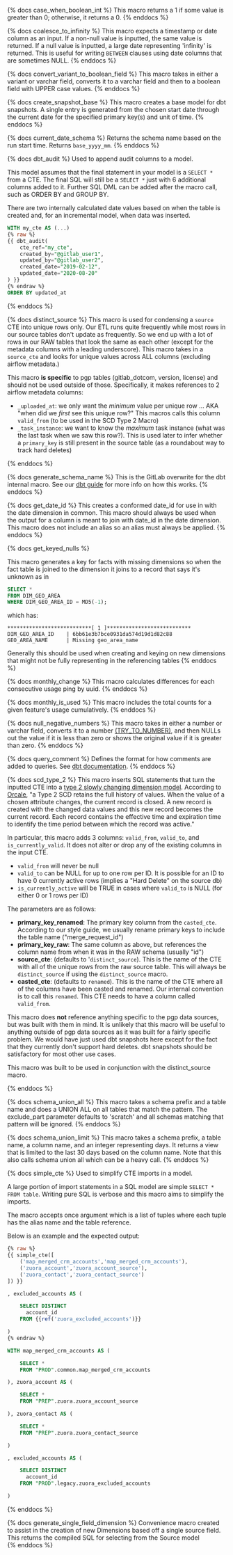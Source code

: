 {% docs case_when_boolean_int %}
This macro returns a 1 if some value is greater than 0; otherwise, it returns a 0.
{% enddocs %}


{% docs coalesce_to_infinity %}
This macro expects a timestamp or date column as an input. If a non-null value is inputted, the same value is returned. If a null value is inputted, a large date representing 'infinity' is returned. This is useful for writing `BETWEEN` clauses using date columns that are sometimes NULL.
{% enddocs %}

{% docs convert_variant_to_boolean_field %}
This macro takes in either a variant or varchar field, converts it to a varchar field and then to a boolean field with UPPER case values. 
{% enddocs %}

{% docs create_snapshot_base %}
This macro creates a base model for dbt snapshots. A single entry is generated from the chosen start date through the current date for the specified primary key(s) and unit of time.
{% enddocs %}


{% docs current_date_schema %}
Returns the schema name based on the run start time. Returns `base_yyyy_mm`.
{% enddocs %}

{% docs dbt_audit %}
Used to append audit columns to a model.

This model assumes that the final statement in your model is a `SELECT *` from a CTE. The final SQL will still be a `SELECT *` just with 6 additional columns added to it. Further SQL DML can be added after the macro call, such as ORDER BY and GROUP BY.

There are two internally calculated date values based on when the table is created and, for an incremental model, when data was inserted.

```sql
WITH my_cte AS (...)
{% raw %}
{{ dbt_audit(
    cte_ref="my_cte", 
    created_by="@gitlab_user1", 
    updated_by="@gitlab_user2", 
    created_date="2019-02-12", 
    updated_date="2020-08-20"
) }}
{% endraw %}
ORDER BY updated_at
```

{% enddocs %}

{% docs distinct_source %}
This macro is used for condensing a `source` CTE into unique rows only. Our ETL runs quite frequently while most rows in our source tables don't update as frequently. So we end up with a lot of rows in our RAW tables that look the same as each other (except for the metadata columns with a leading underscore). This macro takes in a `source_cte` and looks for unique values across ALL columns (excluding airflow metadata.)

This macro **is specific** to pgp tables (gitlab_dotcom, version, license) and should not be used outside of those. Specifically, it makes references to 2 airflow metadata columns:
* `_uploaded_at`: we only want the *minimum* value per unique row ... AKA "when did we *first* see this unique row?" This macros calls this column `valid_from` (to be used in the SCD Type 2 Macro)
* `_task_instance`: we want to know the *maximum* task instance (what was the last task when we saw this row?). This is used later to infer whether a `primary_key` is still present in the source table (as a roundabout way to track hard deletes)

{% enddocs %}


{% docs generate_schema_name %}
This is the GitLab overwrite for the dbt internal macro. See our [dbt guide](https://about.gitlab.com/handbook/business-ops/data-team/platform/dbt-guide/#general) for more info on how this works.
{% enddocs %}

{% docs get_date_id %}
This creates a conformed date_id for use in with the date dimension in common. This macro should always be used when the output for a column is meant to join with date_id in the date dimension. This macro does not include an alias so an alias must always be applied. 
{% enddocs %}

{% docs get_keyed_nulls %}

This macro generates a key for facts with missing dimensions so when the fact table is joined to the dimension it joins to a record that says it's unknown as in

```sql
SELECT * 
FROM DIM_GEO_AREA 
WHERE DIM_GEO_AREA_ID = MD5(-1);
```

which has:

```
***************************[ 1 ]***************************
DIM_GEO_AREA_ID    | 6bb61e3b7bce0931da574d19d1d82c88
GEO_AREA_NAME      | Missing geo_area_name
```

Generally this should be used when creating and keying on new dimensions that might not be fully representing in the referencing tables
{% enddocs %}

{% docs monthly_change %}
This macro calculates differences for each consecutive usage ping by uuid.
{% enddocs %}

{% docs monthly_is_used %}
This macro includes the total counts for a given feature's usage cumulatively.
{% enddocs %}

{% docs null_negative_numbers %}
This macro takes in either a number or varchar field, converts it to a number [(TRY_TO_NUMBER)](https://docs.snowflake.com/en/sql-reference/functions/try_to_decimal.html#), and then NULLs out the value if it is less than zero or shows the original value if it is greater than zero. 
{% enddocs %}

{% docs query_comment %}
Defines the format for how comments are added to queries. See [dbt documentation](https://docs.getdbt.com/docs/building-a-dbt-project/dbt-projects/configuring-query-comments/).
{% enddocs %}

{% docs scd_type_2 %}
This macro inserts SQL statements that turn the inputted CTE into a [type 2 slowly changing dimension model](https://en.wikipedia.org/wiki/Slowly_changing_dimension#Type_2:_add_new_row). According to [Orcale](https://www.oracle.com/webfolder/technetwork/tutorials/obe/db/10g/r2/owb/owb10gr2_gs/owb/lesson3/slowlychangingdimensions.htm), "a Type 2 SCD retains the full history of values. When the value of a chosen attribute changes, the current record is closed. A new record is created with the changed data values and this new record becomes the current record. Each record contains the effective time and expiration time to identify the time period between which the record was active."

In particular, this macro adds 3 columns: `valid_from`, `valid_to`, and `is_currently_valid`. It does not alter or drop any of the existing columns in the input CTE.
* `valid_from` will never be null
* `valid_to` can be NULL for up to one row per ID. It is possible for an ID to have 0 currently active rows (implies a "Hard Delete" on the source db)
* `is_currently_active` will be TRUE in cases where `valid_to` is NULL (for either 0 or 1 rows per ID)

The parameters are as follows:
  * **primary_key_renamed**: The primary key column from the `casted_cte`. According to our style guide, we usually rename primary keys to include the table name ("merge_request_id")
  * **primary_key_raw**: The same column as above, but references the column name from when it was in the RAW schema (usually "id")
  * **source_cte**: (defaults to '`distinct_source`). This is the name of the CTE with all of the unique rows from the raw source table. This will always be `distinct_source` if using the `distinct_source` macro.
  * **casted_cte**: (defaults to `renamed`). This is the name of the CTE where all of the columns have been casted and renamed. Our internal convention is to call this `renamed`. This CTE needs to have a column called `valid_from`.

This macro does **not** reference anything specific to the pgp data sources, but was built with them in mind. It is unlikely that this macro will be useful to anything outside of pgp data sources as it was built for a fairly specific problem. We would have just used dbt snapshots here except for the fact that they currently don't support hard deletes. dbt snapshots should be satisfactory for most other use cases.

This macro was built to be used in conjunction with the distinct_source macro.

{% enddocs %}


{% docs schema_union_all %}
This macro takes a schema prefix and a table name and does a UNION ALL on all tables that match the pattern. The exclude_part parameter defaults to 'scratch' and all schemas matching that pattern will be ignored.
{% enddocs %}


{% docs schema_union_limit %}
This macro takes a schema prefix, a table name, a column name, and an integer representing days. It returns a view that is limited to the last 30 days based on the column name. Note that this also calls schema union all which can be a heavy call.
{% enddocs %}

{% docs simple_cte %}
Used to simplify CTE imports in a model.

A large portion of import statements in a SQL model are simple `SELECT * FROM table`. Writing pure SQL is verbose and this macro aims to simplify the imports.

The macro accepts once argument which is a list of tuples where each tuple has the alias name and the table reference.

Below is an example and the expected output:

```sql
{% raw %}
{{ simple_cte([
    ('map_merged_crm_accounts','map_merged_crm_accounts'),
    ('zuora_account','zuora_account_source'),
    ('zuora_contact','zuora_contact_source')
]) }}

, excluded_accounts AS (

    SELECT DISTINCT
      account_id
    FROM {{ref('zuora_excluded_accounts')}}

)
{% endraw %}
```

```sql
WITH map_merged_crm_accounts AS (

    SELECT * 
    FROM "PROD".common.map_merged_crm_accounts

), zuora_account AS (

    SELECT * 
    FROM "PREP".zuora.zuora_account_source

), zuora_contact AS (

    SELECT * 
    FROM "PREP".zuora.zuora_contact_source

)

, excluded_accounts AS (

    SELECT DISTINCT
      account_id
    FROM "PROD".legacy.zuora_excluded_accounts

)
```

{% enddocs %}

{% docs generate_single_field_dimension %}
Convenience macro created to assist in the creation of new Dimensions based off a single source field. This returns the compiled SQL for selecting from the Source model   
{% enddocs %}


